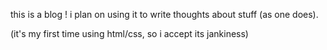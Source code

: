 this is a blog !
i plan on using it to write thoughts about stuff (as one does).
 
(it's my first time using html/css, so i accept its jankiness)
